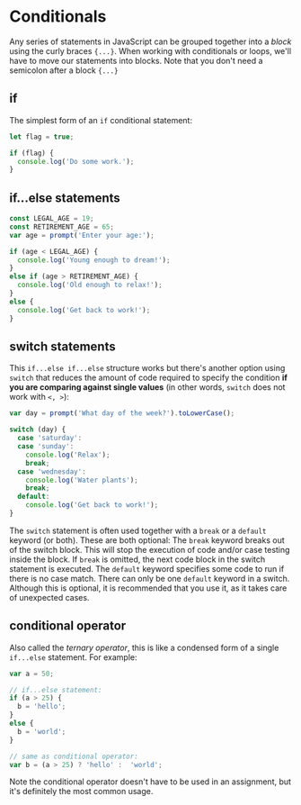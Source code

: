 # Conditionals

Any series of statements in JavaScript can be grouped together into a *block* using the curly braces `{...}`. When working with conditionals or loops, we'll have to move our statements into blocks. Note that you don't need a semicolon after a block `{...}`

## if

The simplest form of an `if` conditional statement:

```javascript
let flag = true;

if (flag) {
  console.log('Do some work.');
}
```


## if...else statements

```javascript
const LEGAL_AGE = 19;  
const RETIREMENT_AGE = 65;
var age = prompt('Enter your age:');

if (age < LEGAL_AGE) {
  console.log('Young enough to dream!');
}
else if (age > RETIREMENT_AGE) {
  console.log('Old enough to relax!');
}
else {
  console.log('Get back to work!');
}
```


## switch statements

This `if...else if...else` structure works but there's another option using `switch` that reduces the amount of code required to specify the condition **if you are comparing against single values** (in other words, `switch` does not work with `<, >`):

```javascript
var day = prompt('What day of the week?').toLowerCase();

switch (day) {
  case 'saturday':
  case 'sunday':
    console.log('Relax');
    break;
  case 'wednesday':
    console.log('Water plants');
    break;
  default:
    console.log('Get back to work!');
}
```

The `switch` statement is often used together with a `break` or a `default` keyword (or both). These are both optional:
The `break` keyword breaks out of the switch block. This will stop the execution of code and/or case testing inside the block. If `break` is omitted, the next code block in the switch statement is executed.
The `default` keyword specifies some code to run if there is no case match. There can only be one `default` keyword in a switch. Although this is optional, it is recommended that you use it, as it takes care of unexpected cases.

## conditional operator

Also called the *ternary operator*, this is like a condensed form of a single `if...else` statement. For example:

```javascript
var a = 50;

// if...else statement:
if (a > 25) {
  b = 'hello';
}
else {
  b = 'world';
}

// same as conditional operator:
var b = (a > 25) ? 'hello' :  'world';
```

Note the conditional operator doesn't have to be used in an assignment, but it's definitely the most common usage.
